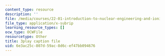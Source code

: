 ```yaml
---
content_type: resource
description: ''
file: /media/courses/22-01-introduction-to-nuclear-engineering-and-ionizing-radiation-fall-2016/6e3ac25c807d59ac8d6cef47bb094676_SgM2wxELF4U.vtt
file_type: application/x-subrip
learning_resource_types: []
ocw_type: OCWFile
resourcetype: Other
title: 3play caption file
uid: 6e3ac25c-807d-59ac-8d6c-ef47bb094676
---
```

